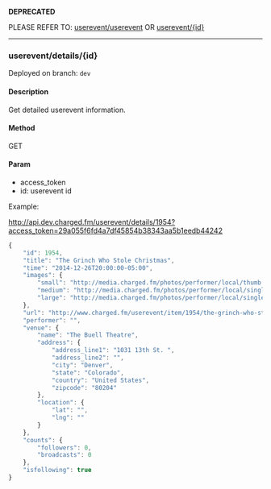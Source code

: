 **DEPRECATED**

PLEASE REFER TO: [userevent/userevent](https://github.com/denzeus/api-design/blob/master/userevent/userevent.md) OR [userevent/{id}](https://github.com/denzeus/api-design/blob/master/userevent.md#usereventid)

---

### **userevent/details/{id}**

Deployed on branch: `dev`

#### **Description**

Get detailed userevent information.

#### **Method**

GET

#### **Param**

- access_token
- id: userevent id

Example:

http://api.dev.charged.fm/userevent/details/1954?access_token=29a055f6fd4a7df45854b38343aa5b1eedb44242

```javascript
{
    "id": 1954,
    "title": "The Grinch Who Stole Christmas",
    "time": "2014-12-26T20:00:00-05:00",
    "images": {
        "small": "http://media.charged.fm/photos/performer/local/thumb.jpg",
        "medium": "http://media.charged.fm/photos/performer/local/single.jpg",
        "large": "http://media.charged.fm/photos/performer/local/single.jpg"
    },
    "url": "http://www.charged.fm/userevent/item/1954/the-grinch-who-stole-christmas",
    "performer": "",
    "venue": {
        "name": "The Buell Theatre",
        "address": {
            "address_line1": "1031 13th St. ",
            "address_line2": "",
            "city": "Denver",
            "state": "Colorado",
            "country": "United States",
            "zipcode": "80204"
        },
        "location": {
            "lat": "",
            "lng": ""
        }
    },
    "counts": {
        "followers": 0,
        "broadcasts": 0
    },
    "isfollowing": true
}
```
